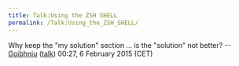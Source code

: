 ```yaml
---
title: Talk:Using the ZSH SHELL
permalink: /Talk:Using_the_ZSH_SHELL/
---
```


Why keep the "my solution" section ... is the "solution" not better? --[Goibhniu](/User:Goibhniu "wikilink") ([talk](/User_talk:Goibhniu "wikilink")) 00:27, 6 February 2015 (CET)